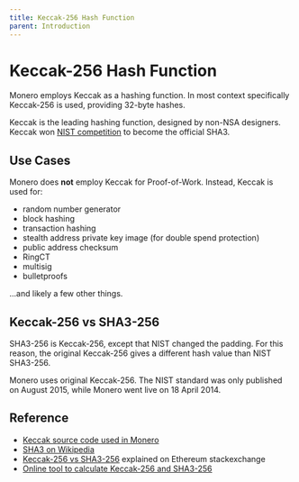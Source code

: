 ```yaml
---
title: Keccak-256 Hash Function
parent: Introduction
---
```


# Keccak-256 Hash Function

Monero employs Keccak as a hashing function. In most context specifically Keccak-256 is used,
providing 32-byte hashes.

Keccak is the leading hashing function, designed by non-NSA designers.
Keccak won [NIST competition](https://en.wikipedia.org/wiki/NIST_hash_function_competition) to become the official SHA3.

## Use Cases

Monero does **not** employ Keccak for Proof-of-Work. Instead, Keccak is used for:
   
* random number generator
* block hashing
* transaction hashing
* stealth address private key image (for double spend protection)
* public address checksum
* RingCT
* multisig
* bulletproofs

...and likely a few other things.

## Keccak-256 vs SHA3-256

SHA3-256 is Keccak-256, except that NIST changed the padding.
For this reason, the original Keccak-256 gives a different hash value than NIST SHA3-256.  

Monero uses original Keccak-256.
The NIST standard was only published on August 2015, while Monero went live on 18 April 2014.  

## Reference

* [Keccak source code used in Monero](https://github.com/monero-project/monero/blob/5c2dfe157b48a486eb2b92dcf8789b3b1eb20f60/src/crypto/keccak.c)
* [SHA3 on Wikipedia](https://en.wikipedia.org/wiki/SHA-3)
* [Keccak-256 vs SHA3-256](https://ethereum.stackexchange.com/questions/550/which-cryptographic-hash-function-does-ethereum-use) explained on Ethereum stackexchange
* [Online tool to calculate Keccak-256 and SHA3-256](https://emn178.github.io/online-tools/keccak_256.html)
